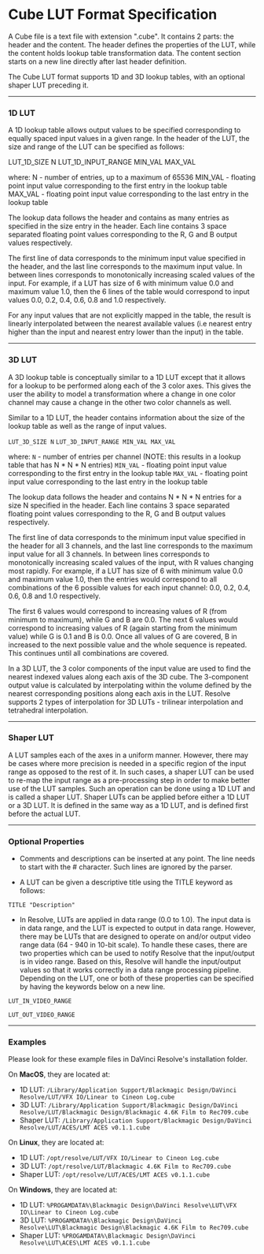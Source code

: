 # Cube LUT Format Specification

A Cube file is a text file with extension ".cube". It contains 2 parts: the
header and the content. The header defines the properties of the LUT, while
the content holds lookup table transformation data. The content section starts
on a new line directly after last header definition.

The Cube LUT format supports 1D and 3D lookup tables, with an optional shaper
LUT preceding it.

---

### 1D LUT

A 1D lookup table allows output values to be specified corresponding to
equally spaced input values in a given range. In the header of the LUT, the
size and range of the LUT can be specified as follows:

LUT_1D_SIZE N
LUT_1D_INPUT_RANGE MIN_VAL MAX_VAL

where:
N - number of entries, up to a maximum of 65536
MIN_VAL - floating point input value corresponding to the first entry in the lookup table
MAX_VAL - floating point input value corresponding to the last entry in the lookup table

The lookup data follows the header and contains as many entries as specified in
the size entry in the header. Each line contains 3 space separated floating
point values corresponding to the R, G and B output values respectively.

The first line of data corresponds to the minimum input value specified in the header,
and the last line corresponds to the maximum input value. In between lines
corresponds to monotonically increasing scaled values of the input. For
example, if a LUT has size of 6 with minimum value 0.0 and maximum value 1.0,
then the 6 lines of the table would correspond to input values 0.0, 0.2, 0.4,
0.6, 0.8 and 1.0 respectively.

For any input values that are not explicitly mapped in the table, the result
is linearly interpolated between the nearest available values (i.e nearest
entry higher than the input and nearest entry lower than the input) in the table.

---

### 3D LUT

A 3D lookup table is conceptually similar to a 1D LUT except that it allows
for a lookup to be performed along each of the 3 color axes. This gives the
user the ability to model a transformation where a change in one color channel
may cause a change in the other two color channels as well.

Similar to a 1D LUT, the header contains information about the size of the
lookup table as well as the range of input values.

`LUT_3D_SIZE N`
`LUT_3D_INPUT_RANGE MIN_VAL MAX_VAL`

where:
`N` - number of entries per channel (NOTE: this results in a lookup table that has N * N * N entries)
`MIN_VAL` - floating point input value corresponding to the first entry in the lookup table
`MAX_VAL` - floating point input value corresponding to the last entry in the lookup table

The lookup data follows the header and contains N * N * N entries for a size N
specified in the header. Each line contains 3 space separated floating
point values corresponding to the R, G and B output values respectively.

The first line of data corresponds to the minimum input value specified in the
header for all 3 channels, and the last line corresponds to the maximum input
value for all 3 channels. In between lines corresponds to monotonically
increasing scaled values of the input, with R values changing most rapidly. For
example, if a LUT has size of 6 with minimum value 0.0 and maximum value 1.0,
then the entries would correspond to all combinations of the 6 possible values
for each input channel: 0.0, 0.2, 0.4, 0.6, 0.8 and 1.0 respectively.

The first 6 values would correspond to increasing values of R (from minimum to
maximum), while G and B are 0.0. The next 6 values would correspond to increasing values of R (again
starting from the minimum value) while G is 0.1 and B is 0.0. Once all values
of G are covered, B in increased to the next possible value and the whole
sequence is repeated. This continues until all combinations are covered.

In a 3D LUT, the 3 color components of the input value are used to find the nearest indexed values
along each axis of the 3D cube. The 3-component output value is calculated by interpolating within the
volume defined by the nearest corresponding positions along each axis in the LUT. Resolve supports 2 types
of interpolation for 3D LUTs - trilinear interpolation and tetrahedral interpolation.

---

### Shaper LUT

A LUT samples each of the axes in a uniform manner. However, there may be
cases where more precision is needed in a specific region of the input range
as opposed to the rest of it. In such cases, a shaper LUT can be used to
re-map the input range as a pre-processing step in order to make better use of
the LUT samples. Such an operation can be done using a 1D LUT and is called a
shaper LUT. Shaper LUTs can be applied before either a 1D LUT or a 3D LUT. It
is defined in the same way as a 1D LUT, and is defined first before the actual
LUT.

---

### Optional Properties

- Comments and descriptions can be inserted at any point. The line needs to
  start with the # character. Such lines are ignored by the parser.

- A LUT can be given a descriptive title using the TITLE keyword as follows:

`TITLE "Description"`

- In Resolve, LUTs are applied in data range (0.0 to 1.0). The input data is
  in data range, and the LUT is expected to output in data range. However,
  there may be LUTs that are designed to operate on and/or output video range
  data (64 - 940 in 10-bit scale). To handle these cases, there are two
  properties which can be used to notify Resolve that the input/output is in
  video range. Based on this, Resolve will handle the input/output values so
  that it works correctly in a data range processing pipeline. Depending on
  the LUT, one or both of these properties can be specified by having the
  keywords below on a new line.

`LUT_IN_VIDEO_RANGE`

`LUT_OUT_VIDEO_RANGE`

---

### Examples

Please look for these example files in DaVinci Resolve's installation folder.

On **MacOS**, they are located at:
- 1D LUT: `/Library/Application Support/Blackmagic Design/DaVinci Resolve/LUT/VFX IO/Linear to Cineon Log.cube`
- 3D LUT: `/Library/Application Support/Blackmagic Design/DaVinci Resolve/LUT/Blackmagic Design/Blackmagic 4.6K Film to Rec709.cube`
- Shaper LUT: `/Library/Application Support/Blackmagic Design/DaVinci Resolve/LUT/ACES/LMT ACES v0.1.1.cube`

On **Linux**, they are located at:
- 1D LUT: `/opt/resolve/LUT/VFX IO/Linear to Cineon Log.cube`
- 3D LUT: `/opt/resolve/LUT/Blackmagic 4.6K Film to Rec709.cube`
- Shaper LUT: `/opt/resolve/LUT/ACES/LMT ACES v0.1.1.cube`

On **Windows**, they are located at:
- 1D LUT: `%PROGAMDATA%\Blackmagic Design\DaVinci Resolve\LUT\VFX IO\Linear to Cineon Log.cube`
- 3D LUT: `%PROGAMDATA%\Blackmagic Design\DaVinci Resolve\LUT\Blackmagic Design\Blackmagic 4.6K Film to Rec709.cube`
- Shaper LUT: `%PROGAMDATA%\Blackmagic Design\DaVinci Resolve\LUT\ACES\LMT ACES v0.1.1.cube`